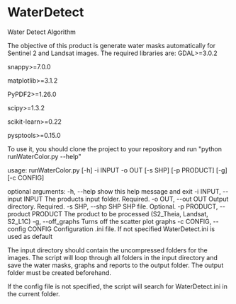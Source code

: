 # WaterDetect
Water Detect Algorithm

The objective of this product is generate water masks automatically for Sentinel 2 and Landsat images.
The required libraries are:
GDAL>=3.0.2

snappy>=7.0.0

matplotlib>=3.1.2

PyPDF2>=1.26.0

scipy>=1.3.2

scikit-learn>=0.22

pysptools>=0.15.0



To use it, you should clone the project to your repository and run "python runWaterColor.py --help"

usage: runWaterColor.py [-h] -i INPUT -o OUT [-s SHP] [-p PRODUCT] [-g]
                        [-c CONFIG]

optional arguments:
  -h, --help            show this help message and exit
  -i INPUT, --input INPUT
                        The products input folder. Required.
  -o OUT, --out OUT     Output directory. Required.
  -s SHP, --shp SHP     SHP file. Optional.
  -p PRODUCT, --product PRODUCT
                        The product to be processed (S2_Theia, Landsat,
                        S2_L1C)
  -g, --off_graphs      Turns off the scatter plot graphs
  -c CONFIG, --config CONFIG
                        Configuration .ini file. If not specified
                        WaterDetect.ini is used as default

The input directory should contain the uncompressed folders for the images. The script will loop through all folders in the input directory and save the water masks, graphs and reports to the output folder. The output folder must be created beforehand.

If the config file is not specified, the script will search for WaterDetect.ini in the current folder.
